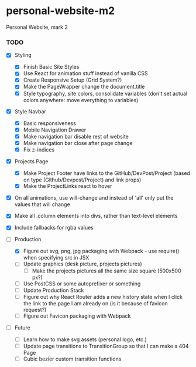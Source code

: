 # personal-website-m2
Personal Website, mark 2

### TODO
- [x] Styling
  - [x] Finish Basic Site Styles
  - [x] Use React for animation stuff instead of vanilla CSS
  - [x] Create Responsive Setup (Grid System?)
  - [x] Make the PageWrapper change the document.title
  - [x] Style typography, site colors, consolidate variables (don't set actual colors anywhere: move everything to variables)
- [x] Style Navbar
    - [x] Basic responsiveness
    - [x] Mobile Navigation Drawer
    - [x] Make navigation bar disable rest of website
    - [x] Make navigation bar close after page change
    - [x] Fix z-indices
- [x] Projects Page
  - [x] Make Project Footer have links to the GitHub/DevPost/Project (based on type (Github/Devpost/Project) and link props)
  - [x] Make the ProjectLinks react to hover
- [x] On all animations, use will-change and instead of 'all' only put the values that will change
- [x] Make all .column elements into divs, rather than text-level elements
- [x] Include fallbacks for rgba values

- [ ] Production
  - [x] Figure out svg, png, jpg packaging with Webpack - use require() when specifying src in JSX
  - [ ] Update graphics (desk picture, projects pictures)
    - [ ] Make the projects pictures all the same size square (500x500 px?)
  - [ ] Use PostCSS or some autoprefixer or something
  - [ ] Update Production Stack
  - [ ] Figure out why React Router adds a new history state when I click the link to the page I am already on (is it because of favicon request?)
  - [ ] Figure out Favicon packaging with Webpack
- [ ] Future
  - [ ] Learn how to make svg assets (personal logo, etc.)
  - [ ] Update page transitions to TransitionGroup so that I can make a 404 Page
  - [ ] Cubic bezier custom transition functions
